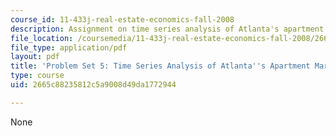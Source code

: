 ```yaml
---
course_id: 11-433j-real-estate-economics-fall-2008
description: Assignment on time series analysis of Atlanta's apartment market.
file_location: /coursemedia/11-433j-real-estate-economics-fall-2008/2665c88235812c5a9008d49da1772944_ps5_08.pdf
file_type: application/pdf
layout: pdf
title: 'Problem Set 5: Time Series Analysis of Atlanta''s Apartment Market'
type: course
uid: 2665c88235812c5a9008d49da1772944

---
```

None